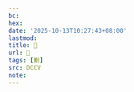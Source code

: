 ```yaml
---
bc:
hex:
date: '2025-10-13T10:27:43+08:00'
lastmod:
title: 􄀸
url: 􄀸
tags: [劐]
src: DCCV
note:
---
```

